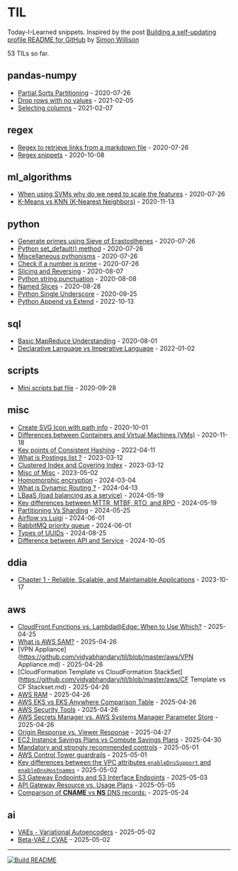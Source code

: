 # TIL

Today-I-Learned snippets. Inspired by the post [Building a self-updating profile README for GitHub](https://simonwillison.net/2020/Jul/10/self-updating-profile-readme/) by [Simon Willison](https://github.com/simonw) 

<!-- count starts -->53<!-- count ends --> TILs so far. 
<!-- index starts -->
## pandas-numpy

* [Partial Sorts Partitioning](https://github.com/vidyabhandary/til/blob/master/pandas-numpy/partial_sort.md) - 2020-07-26
* [Drop rows with no values](https://github.com/vidyabhandary/til/blob/master/pandas-numpy/drop_na.md) - 2021-02-05
* [Selecting columns](https://github.com/vidyabhandary/til/blob/master/pandas-numpy/select_columns.md) - 2021-02-07

## regex

* [Regex to retrieve links from a markdown file](https://github.com/vidyabhandary/til/blob/master/regex/get_links.md) - 2020-07-26
* [Regex snippets](https://github.com/vidyabhandary/til/blob/master/regex/regex_snips.md) - 2020-10-08

## ml_algorithms

* [When using SVMs why do we need to scale the features](https://github.com/vidyabhandary/til/blob/master/ml_algorithms/svm_feature_scaling.md) - 2020-07-26
* [K-Means vs KNN (K-Nearest Neighbors)](https://github.com/vidyabhandary/til/blob/master/ml_algorithms/KMeansVsKNN.md) - 2020-11-13

## python

* [Generate primes using Sieve of Erastosthenes](https://github.com/vidyabhandary/til/blob/master/python/generate_primes.md) - 2020-07-26
* [Python set_default() method](https://github.com/vidyabhandary/til/blob/master/python/set_default.md) - 2020-07-26
* [Miscellaneous pythonisms](https://github.com/vidyabhandary/til/blob/master/python/misc_python.md) - 2020-07-26
* [Check if a number is prime](https://github.com/vidyabhandary/til/blob/master/python/is_prime.md) - 2020-07-26
* [Slicing and Reversing](https://github.com/vidyabhandary/til/blob/master/python/slicing_reversing.md) - 2020-08-07
* [Python string.punctuation](https://github.com/vidyabhandary/til/blob/master/python/string_punctuation.md) - 2020-08-08
* [Named Slices](https://github.com/vidyabhandary/til/blob/master/python/named_slice.md) - 2020-08-28
* [Python Single Underscore](https://github.com/vidyabhandary/til/blob/master/python/underscore.md) - 2020-09-25
* [Python Append vs Extend](https://github.com/vidyabhandary/til/blob/master/python/AppendvsExtend.md) - 2022-10-13

## sql

* [Basic MapReduce Understanding](https://github.com/vidyabhandary/til/blob/master/sql/map_reduce.md) - 2020-08-01
* [Declarative Language vs Imperative Language](https://github.com/vidyabhandary/til/blob/master/sql/DeclarativeVsImperative.md) - 2022-01-02

## scripts

* [Mini scripts bat file](https://github.com/vidyabhandary/til/blob/master/scripts/script_create_open_folders.md) - 2020-09-28

## misc

* [Create SVG Icon with path info](https://github.com/vidyabhandary/til/blob/master/misc/create_svg_icon.md) - 2020-10-01
* [Differences between Containers and Virtual Machines (VMs)](https://github.com/vidyabhandary/til/blob/master/misc/ContainersVsVMs.md) - 2020-11-18
* [Key points of Consistent Hashing](https://github.com/vidyabhandary/til/blob/master/misc/ConsistentHashing.md) - 2022-04-11
* [What is Postings list ?](https://github.com/vidyabhandary/til/blob/master/misc/PostingsList.md) - 2023-03-12
* [Clustered Index and Covering Index](https://github.com/vidyabhandary/til/blob/master/misc/Indexes.md) - 2023-03-12
* [Misc of Misc](https://github.com/vidyabhandary/til/blob/master/misc/Kaleidoscope.md) - 2023-05-02
* [Homomorphic encryption](https://github.com/vidyabhandary/til/blob/master/misc/Homomorphic_encryption.md) - 2024-03-04
* [What is Dynamic Routing ?](https://github.com/vidyabhandary/til/blob/master/misc/Dynamic_Routing.md) - 2024-04-13
* [LBaaS (load balancing as a service)](https://github.com/vidyabhandary/til/blob/master/misc/LBaaS.md) - 2024-05-19
* [Key differences between MTTR, MTBF, RTO, and RPO](https://github.com/vidyabhandary/til/blob/master/misc/RTO_RPO_MTTR_MTBF.md) - 2024-05-19
* [Partitioning Vs Sharding](https://github.com/vidyabhandary/til/blob/master/misc/PartioningVsSharding.md) - 2024-05-25
* [Airflow vs Luigi](https://github.com/vidyabhandary/til/blob/master/misc/AirFlowVsLuigi.md) - 2024-06-01
* [RabbitMQ priority queue](https://github.com/vidyabhandary/til/blob/master/misc/RabbitMQ_PriorityQs.md) - 2024-06-01
* [Types of UUIDs](https://github.com/vidyabhandary/til/blob/master/misc/UUIDTypes.md) - 2024-08-25
* [Difference between API and Service](https://github.com/vidyabhandary/til/blob/master/misc/APIvsService.md) - 2024-10-05

## ddia

* [Chapter 1 - Reliable, Scalable, and Maintainable Applications](https://github.com/vidyabhandary/til/blob/master/ddia/1_Chapter.md) - 2023-10-17

## aws

* [CloudFront Functions vs. Lambda@Edge: When to Use Which?](https://github.com/vidyabhandary/til/blob/master/aws/CloudFrontVsLambda@Edge.md) - 2025-04-25
* [What is AWS SAM?](https://github.com/vidyabhandary/til/blob/master/aws/SAM.md) - 2025-04-26
* [VPN Appliance](https://github.com/vidyabhandary/til/blob/master/aws/VPN Appliance.md) - 2025-04-26
* [CloudFormation Template vs CloudFormation StackSet](https://github.com/vidyabhandary/til/blob/master/aws/CF Template vs CF Stackset.md) - 2025-04-26
* [AWS RAM](https://github.com/vidyabhandary/til/blob/master/aws/AWS_RAM.md) - 2025-04-26
* [AWS EKS vs EKS Anywhere Comparison Table](https://github.com/vidyabhandary/til/blob/master/aws/EKSAnyVsEKS.md) - 2025-04-26
* [AWS Security Tools](https://github.com/vidyabhandary/til/blob/master/aws/aws_security_tools.md) - 2025-04-26
* [AWS Secrets Manager vs. AWS Systems Manager Parameter Store](https://github.com/vidyabhandary/til/blob/master/aws/SecretsMgrVsSystemParameter.md) - 2025-04-26
* [Origin Response vs. Viewer Response](https://github.com/vidyabhandary/til/blob/master/aws/OriginRespVsViewerResp.md) - 2025-04-27
* [EC2 Instance Savings Plans vs Compute Savings Plans](https://github.com/vidyabhandary/til/blob/master/aws/ECSInstanceVsComputeSavings.md) - 2025-04-30
* [Mandatory and strongly recommended controls](https://github.com/vidyabhandary/til/blob/master/aws/MandatoryVsStronglyRecoCtrls.md) - 2025-05-01
* [AWS Control Tower guardrails](https://github.com/vidyabhandary/til/blob/master/aws/TypesOfGuardRails.md) - 2025-05-01
* [Key differences between the VPC attributes `enableDnsSupport` and `enableDnsHostnames`](https://github.com/vidyabhandary/til/blob/master/aws/VPC_DNSAttributes.md) - 2025-05-02
* [S3 Gateway Endpoints and S3 Interface Endpoints](https://github.com/vidyabhandary/til/blob/master/aws/S3_Gateway_Interface_EndPoint.md) - 2025-05-03
* [API Gateway Resource vs. Usage Plans](https://github.com/vidyabhandary/til/blob/master/aws/ResourcePolicyVsUsagePolicy.md) - 2025-05-05
* [Comparison of **CNAME** vs **NS** DNS records:](https://github.com/vidyabhandary/til/blob/master/aws/NS_CNAME.md) - 2025-05-24

## ai

* [VAEs - Variational Autoencoders](https://github.com/vidyabhandary/til/blob/master/ai/VAE.md) - 2025-05-02
* [Beta-VAE / CVAE](https://github.com/vidyabhandary/til/blob/master/ai/Beta_VAE_CVAE.md) - 2025-05-02
<!-- index ends -->

---

[![Build README](https://github.com/vidyabhandary/til/workflows/Build%20README/badge.svg)](https://github.com/vidyabhandary/TIL/actions)
